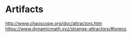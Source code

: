 # Artifacts

http://www.chaoscope.org/doc/attractors.htm
https://www.dynamicmath.xyz/strange-attractors/#lorenz